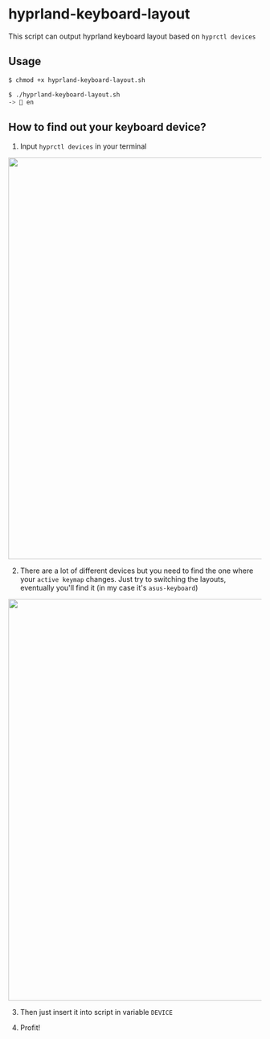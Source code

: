 # hyprland-keyboard-layout

This script can output hyprland keyboard layout based on `hyprctl devices`

## Usage

```bash
$ chmod +x hyprland-keyboard-layout.sh

$ ./hyprland-keyboard-layout.sh
-> 󰌌 en
```

## How to find out your keyboard device?

1. Input `hyprctl devices` in your terminal

<img src="https://user-images.githubusercontent.com/57846319/229766938-c374395f-42f5-421b-88c6-642b156e24c2.png" width='800px' />

2. There are a lot of different devices but you need to find the one where your `active keymap` changes. Just try to switching the layouts, eventually you'll find it (in my case it's `asus-keyboard`)

<img src="https://user-images.githubusercontent.com/57846319/229768396-01b7bc18-0fc8-4a06-93e8-92d045be88c9.png" width='800px' />

3. Then just insert it into script in variable `DEVICE` 

4. Profit!
